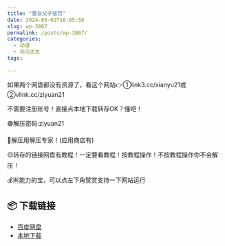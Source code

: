 ```yaml
---
title: "夏日父子惩罚"
date: 2024-05-02T16:05:58
slug: wp-3867
permalink: /posts/wp-3867/
categories:
  - 动漫
  - 司马太太
tags:

---
```


如果两个网盘都没有资源了，看这个网站👉①link3.cc/xianyu21或②vlink.cc/ziyuan21

不需要注册账号！直接点本地下载转存OK？懂吧！

🟢解压密码:ziyuan21

🔵解压用解压专家！(应用商店有)

🟡转存的链接网盘有教程！一定要看教程！按教程操作！不按教程操作你不会解压！

💰🈶能力的宝，可以点左下角赞赏支持一下网站运行

## 📦 下载链接
- [百度网盘](https://blziyuan21.com/pay-download/3867?key=aa2caa2d35&down_id=0)
- [本地下载](https://blziyuan21.com/pay-download/3867?key=aa2caa2d35&down_id=1)

